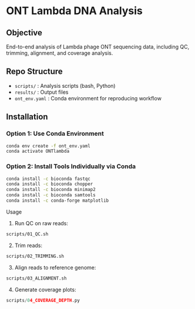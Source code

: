 # ONT Lambda DNA Analysis

## Objective
End-to-end analysis of Lambda phage ONT sequencing data, including QC, trimming, alignment, and coverage analysis.

## Repo Structure
- `scripts/` : Analysis scripts (bash, Python)
- `results/` : Output files
- `ont_env.yaml` : Conda environment for reproducing workflow

## Installation

### Option 1: Use Conda Environment 
```bash
conda env create -f ont_env.yaml
conda activate ONTlambda
```
### Option 2: Install Tools Individually via Conda
```bash
conda install -c bioconda fastqc
conda install -c bioconda chopper
conda install -c bioconda minimap2
conda install -c bioconda samtools
conda install -c conda-forge matplotlib
```
Usage

1. Run QC on raw reads:

```bash
scripts/01_QC.sh
```

2. Trim reads:

```bash 
scripts/02_TRIMMING.sh
```

3. Align reads to reference genome:

```bash
scripts/03_ALIGNMENT.sh
```

4. Generate coverage plots:

```python
scripts/04_COVERAGE_DEPTH.py
```
